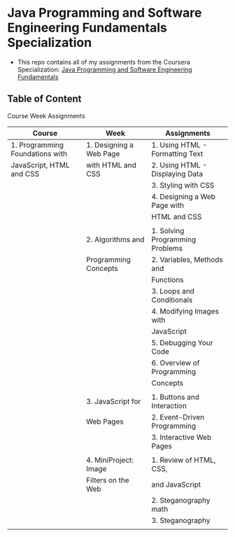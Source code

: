 # Java Programming and Software Engineering Fundamentals Specialization
- This repo contains all of my assignments from the Coursera Specialization: [Java Programming and Software Engineering Fundamentals](https://www.coursera.org/specializations/java-programming#courses)

## Table of Content
Course Week Assignments


|Course                          |Week  	                |Assignments  	                  |
|--------------------------------|--------------------------|---------------------------------|
|1. Programming Foundations with |1. Designing a Web Page   |1. Using HTML - Formatting Text  |
|   JavaScript, HTML and CSS     |   with HTML and CSS      |2. Using HTML - Displaying Data  |
|                                |                          |3. Styling with CSS              |
|                                |                          |4. Designing a Web Page with     |
|                                |                          |   HTML and CSS                  |
|                                |                          |                                 |
|                                |2. Algorithms and         |1. Solving Programming Problems  |
|                                |   Programming Concepts   |2. Variables, Methods and        |
|                                |                          |   Functions                     |
|                                |                          |3. Loops and Conditionals        |
|                                |                          |4. Modifying Images with         |
|                                |                          |   JavaScript                    |
|                                |                          |5. Debugging Your Code           |
|                                |                          |6. Overview of Programming       |
|                                |                          |   Concepts                      |
|                                |                          |                                 |
|  	                             |3. JavaScript for         |1. Buttons and Interaction       |
|                                |   Web Pages  	        |2. Event-Driven Programming  	  |
|                                |                          |3. Interactive Web Pages         |
|                                |                          |                                 |
|  	                             |4. MiniProject: Image     |1. Review of HTML, CSS,          | 
|                                |   Filters on the Web  	|  	and JavaScript                |
|                                |                          |2. Steganography math            |
|                                |                          |3. Steganography                 |
|                                |                          |                                 |